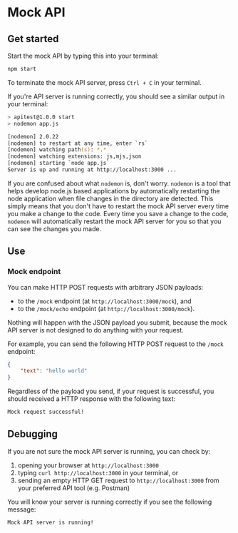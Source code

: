 # Mock API

## Get started

Start the mock API by typing this into your terminal:

```zsh
npm start
```

To terminate the mock API server, press `Ctrl + C` in your terminal.

If you're API server is running correctly, you should see a similar output in your terminal:

```zsh
> apitest@1.0.0 start
> nodemon app.js

[nodemon] 2.0.22
[nodemon] to restart at any time, enter `rs`
[nodemon] watching path(s): *.*
[nodemon] watching extensions: js,mjs,json
[nodemon] starting `node app.js`
Server is up and running at http://localhost:3000 ...
```

If you are confused about what `nodemon` is, don't worry. `nodemon` is a tool that helps develop 
node.js based applications by automatically restarting the node application when file changes in 
the directory are detected. This simply means that you don't have to restart the mock API server
every time you make a change to the code. Every time you save a change to the code, `nodemon` will
automatically restart the mock API server for you so that you can see the changes you made.

## Use

### Mock endpoint

You can make HTTP POST requests with arbitrary JSON payloads:

+   to the `/mock` endpoint (at `http://localhost:3000/mock`), and
+   to the `/mock/echo` endpoint (at `http://localhost:3000/mock`).

Nothing will happen with the JSON payload you submit, because the mock API server is not designed 
to do anything with your request.

For example, you can send the following HTTP POST request to the `/mock` endpoint:

```JSON
{
    "text": "hello world"
}
```

Regardless of the payload you send, if your request is successful, you should received a HTTP 
response with the following text:

```zsh
Mock request successful!
```

## Debugging

If you are not sure the mock API server is running, you can check by:

1.  opening your browser at `http://localhost:3000`
2.  typing `curl http://localhost:3000` in your terminal, or
3.  sending an empty HTTP GET request to `http://localhost:3000` from your preferred API tool 
    (e.g. Postman)

You will know your server is running correctly if you see the following message:

```zsh
Mock API server is running!
```
